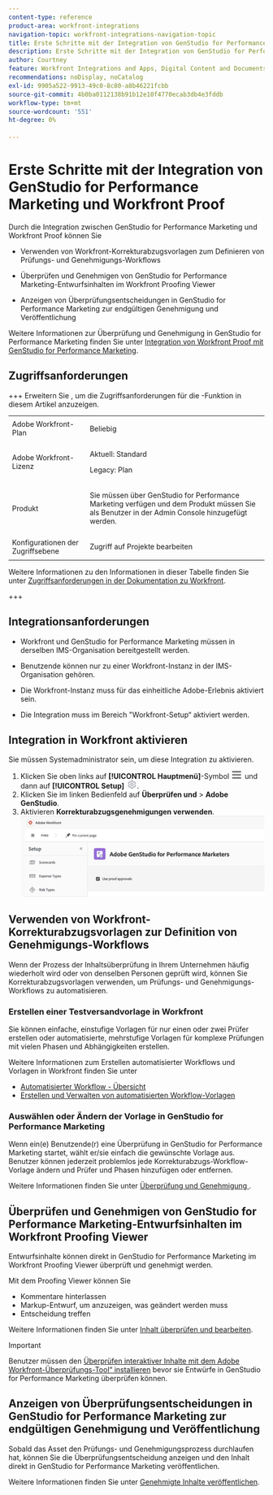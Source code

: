 ```yaml
---
content-type: reference
product-area: workfront-integrations
navigation-topic: workfront-integrations-navigation-topic
title: Erste Schritte mit der Integration von GenStudio for Performance Marketing und Workfront Proof
description: Erste Schritte mit der Integration von GenStudio for Performance Marketing und Workfront Proof
author: Courtney
feature: Workfront Integrations and Apps, Digital Content and Documents
recommendations: noDisplay, noCatalog
exl-id: 9905a522-9913-49c0-8c80-a8b46221fcbb
source-git-commit: 4b0ba0112138b91b12e10f4770ecab3db4e3fddb
workflow-type: tm+mt
source-wordcount: '551'
ht-degree: 0%

---
```


# Erste Schritte mit der Integration von GenStudio for Performance Marketing und Workfront Proof

Durch die Integration zwischen GenStudio for Performance Marketing und Workfront Proof können Sie

* Verwenden von Workfront-Korrekturabzugsvorlagen zum Definieren von Prüfungs- und Genehmigungs-Workflows

* Überprüfen und Genehmigen von GenStudio for Performance Marketing-Entwurfsinhalten im Workfront Proofing Viewer

* Anzeigen von Überprüfungsentscheidungen in GenStudio for Performance Marketing zur endgültigen Genehmigung und Veröffentlichung

Weitere Informationen zur Überprüfung und Genehmigung in GenStudio for Performance Marketing finden Sie unter [Integration von Workfront Proof mit GenStudio for Performance Marketing](https://experienceleague.adobe.com/en/docs/genstudio-for-performance-marketing/user-guide/approve/proof-integration).


## Zugriffsanforderungen

+++ Erweitern Sie , um die Zugriffsanforderungen für die -Funktion in diesem Artikel anzuzeigen.

<table style="table-layout:auto"> 
 <col> 
 <col> 
 <tbody> 
 <tr> 
   <td role="rowheader">Adobe Workfront-Plan</td> 
   <td> 
   <p>Beliebig</p> 
   </td> 
  </tr> 
  <tr> 
   <td role="rowheader">Adobe Workfront-Lizenz</td> 
   <td> 
   <p>Aktuell: Standard </p> 
   <p>Legacy: Plan </p></td> 
  </tr> 
  <tr> 
   <td role="rowheader">Produkt</td> 
   <td> 
   <p> Sie müssen über GenStudio for Performance Marketing verfügen und dem Produkt müssen Sie als Benutzer in der Admin Console hinzugefügt werden. </p> </td> 
  </tr> 
  <tr> 
   <td role="rowheader">Konfigurationen der Zugriffsebene</td> 
   <td> <p>Zugriff auf Projekte bearbeiten</p> </td> 
  </tr> 
 </tbody> 
</table>

Weitere Informationen zu den Informationen in dieser Tabelle finden Sie unter [Zugriffsanforderungen in der Dokumentation zu Workfront](/help/quicksilver/administration-and-setup/add-users/access-levels-and-object-permissions/access-level-requirements-in-documentation.md).

+++


## Integrationsanforderungen

* Workfront und GenStudio for Performance Marketing müssen in derselben IMS-Organisation bereitgestellt werden.

* Benutzende können nur zu einer Workfront-Instanz in der IMS-Organisation gehören.

* Die Workfront-Instanz muss für das einheitliche Adobe-Erlebnis aktiviert sein.

* Die Integration muss im Bereich &quot;Workfront-Setup“ aktiviert werden.


## Integration in Workfront aktivieren

Sie müssen Systemadministrator sein, um diese Integration zu aktivieren.

1. Klicken Sie oben links auf **[!UICONTROL Hauptmenü]**-Symbol ![Hauptmenü](/help/_includes/assets/main-menu-icon-left-nav.png) und dann auf **[!UICONTROL Setup]** ![Setup-Symbol](/help/_includes/assets/gear-icon-setup.png).
1. Klicken Sie im linken Bedienfeld auf **Überprüfen und** > **Adobe GenStudio**.
1. Aktivieren **Korrekturabzugsgenehmigungen verwenden**.
   ![Aktivieren des Proofings für die GenStudio-Einstellung](assets/enable-proofing-gs.png)

## Verwenden von Workfront-Korrekturabzugsvorlagen zur Definition von Genehmigungs-Workflows

Wenn der Prozess der Inhaltsüberprüfung in Ihrem Unternehmen häufig wiederholt wird oder von denselben Personen geprüft wird, können Sie Korrekturabzugsvorlagen verwenden, um Prüfungs- und Genehmigungs-Workflows zu automatisieren.

### Erstellen einer Testversandvorlage in Workfront

Sie können einfache, einstufige Vorlagen für nur einen oder zwei Prüfer erstellen oder automatisierte, mehrstufige Vorlagen für komplexe Prüfungen mit vielen Phasen und Abhängigkeiten erstellen.

Weitere Informationen zum Erstellen automatisierter Workflows und Vorlagen in Workfront finden Sie unter

* [Automatisierter Workflow - Übersicht](/help/quicksilver/review-and-approve-work/proofing/proofing-overview/automated-workflow.md)
* [Erstellen und Verwalten von automatisierten Workflow-Vorlagen](/help/quicksilver/administration-and-setup/manage-workfront/configure-proofing/create-manage-automated-workflow-templates.md)

### Auswählen oder Ändern der Vorlage in GenStudio for Performance Marketing

Wenn ein(e) Benutzende(r) eine Überprüfung in GenStudio for Performance Marketing startet, wählt er/sie einfach die gewünschte Vorlage aus. Benutzer können jederzeit problemlos jede Korrekturabzugs-Workflow-Vorlage ändern und Prüfer und Phasen hinzufügen oder entfernen.

Weitere Informationen finden Sie unter [Überprüfung und Genehmigung ](https://experienceleague.adobe.com/en/docs/genstudio-for-performance-marketing/user-guide/approve/request-review).

## Überprüfen und Genehmigen von GenStudio for Performance Marketing-Entwurfsinhalten im Workfront Proofing Viewer

Entwurfsinhalte können direkt in GenStudio for Performance Marketing im Workfront Proofing Viewer überprüft und genehmigt werden.

Mit dem Proofing Viewer können Sie

* Kommentare hinterlassen
* Markup-Entwurf, um anzuzeigen, was geändert werden muss
* Entscheidung treffen

Weitere Informationen finden Sie unter [Inhalt überprüfen und bearbeiten](https://experienceleague.adobe.com/en/docs/genstudio-for-performance-marketing/user-guide/approve/review-and-edit).


>[!IMPORTANT]
>
>Benutzer müssen den [Überprüfen interaktiver Inhalte mit dem Adobe Workfront-Überprüfungs-Tool“ installieren](/help/quicksilver/review-and-approve-work/proofing/reviewing-proofs-within-workfront/review-a-proof/review-proof-in-web-viewer-extension.md) bevor sie Entwürfe in GenStudio for Performance Marketing überprüfen können.


## Anzeigen von Überprüfungsentscheidungen in GenStudio for Performance Marketing zur endgültigen Genehmigung und Veröffentlichung

Sobald das Asset den Prüfungs- und Genehmigungsprozess durchlaufen hat, können Sie die Überprüfungsentscheidung anzeigen und den Inhalt direkt in GenStudio for Performance Marketing veröffentlichen.

Weitere Informationen finden Sie unter [Genehmigte Inhalte veröffentlichen](https://experienceleague.adobe.com/en/docs/genstudio-for-performance-marketing/user-guide/approve/publish-content).
